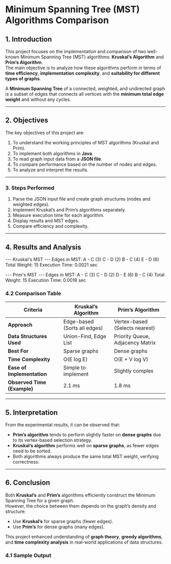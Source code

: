 #  Minimum Spanning Tree (MST) Algorithms Comparison

##  1. Introduction
This project focuses on the implementation and comparison of two well-known Minimum Spanning Tree (MST) algorithms: **Kruskal’s Algorithm** and **Prim’s Algorithm**.  
The main objective is to analyze how these algorithms perform in terms of **time efficiency**, **implementation complexity**, and **suitability for different types of graphs**.

A **Minimum Spanning Tree** of a connected, weighted, and undirected graph is a subset of edges that connects all vertices with the **minimum total edge weight** and without any cycles.

---

##  2. Objectives
The key objectives of this project are:
1. To understand the working principles of MST algorithms (Kruskal and Prim).  
2. To implement both algorithms in **Java**.  
3. To read graph input data from a **JSON file**.  
4. To compare performance based on the number of nodes and edges.  
5. To analyze and interpret the results.

---


### 3. Steps Performed
1. Parse the JSON input file and create graph structures (nodes and weighted edges).  
2. Implement Kruskal’s and Prim’s algorithms separately.  
3. Measure execution time for each algorithm.  
4. Display results and MST edges.  
5. Compare efficiency and complexity.

---

##  4. Results and Analysis
--- Kruskal's MST ---
Edges in MST:
A - C (3)
C - D (2)
B - C (4)
E - D (6)
Total Weight: 15
Execution Time: 0.0021 sec

--- Prim's MST ---
Edges in MST:
A - C (3)
C - D (2)
D - E (6)
B - C (4)
Total Weight: 15
Execution Time: 0.0018 sec

### 4.2 Comparison Table

| Criteria | Kruskal’s Algorithm | Prim’s Algorithm |
|-----------|----------------------|------------------|
| **Approach** | Edge-based (Sorts all edges) | Vertex-based (Selects nearest) |
| **Data Structures Used** | Union-Find, Edge List | Priority Queue, Adjacency Matrix |
| **Best For** | Sparse graphs | Dense graphs |
| **Time Complexity** | O(E log E) | O(E + V log V) |
| **Ease of Implementation** | Simple to implement | Slightly complex |
| **Observed Time (Example)** | 2.1 ms | 1.8 ms |

---

##  5. Interpretation
From the experimental results, it can be observed that:
- **Prim’s algorithm** tends to perform slightly faster on **dense graphs** due to its vertex-based selection strategy.  
- **Kruskal’s algorithm** performs well on **sparse graphs**, as fewer edges need to be sorted.  
- Both algorithms always produce the same total MST weight, verifying correctness.

---

##  6. Conclusion
Both **Kruskal’s** and **Prim’s** algorithms efficiently construct the Minimum Spanning Tree for a given graph.  
However, the choice between them depends on the graph’s density and structure:
- Use **Kruskal’s** for sparse graphs (fewer edges).  
- Use **Prim’s** for dense graphs (many edges).  

This project enhanced understanding of **graph theory**, **greedy algorithms**, and **time complexity analysis** in real-world applications of data structures.




### 4.1 Sample Output
